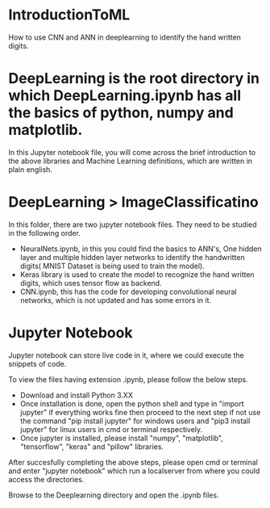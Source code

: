 # IntroductionToML
How to use CNN and ANN in deeplearning to identify the hand written digits.


# DeepLearning is the root directory in which DeepLearning.ipynb has all the basics of python, numpy and matplotlib.
In this Jupyter notebook file, you will come across the brief introduction to the above libraries and Machine Learning definitions, which are written in plain english.

# DeepLearning > ImageClassificatino
In this folder, there are two jupyter notebook files.
They need to be studied in the following order.
* NeuralNets.ipynb, in this you could find the basics to ANN's, One hidden layer and multiple hidden layer networks to identify the handwritten digits( MNIST Dataset is being used to train the model).
* Keras library is used to create the model to recognize the hand written digits, which uses tensor flow as backend.
* CNN.ipynb, this has the code for developing convolutional neural networks, which is not updated and has some errors in it.


# Jupyter Notebook

Jupyter notebook can store live code in it, where we could execute the snippets of code.

To view the files having extension .ipynb, please follow the below steps.

* Download and install Python 3.XX
* Once installation is done, open the python shell and type in "import jupyter" if everything works fine then proceed to the next step if not use the command "pip install jupyter" for windows users and "pip3 install jupyter" for linux users in cmd or terminal respectively.
* Once jupyter is installed, please install "numpy", "matplotlib", "tensorflow", "keras" and "pillow" libraries.

After succesfully completing the above steps, please open cmd or terminal and enter "jupyter notebook" which run a localserver from where you could access the directories.

Browse to the Deeplearning directory and open the .ipynb files.

